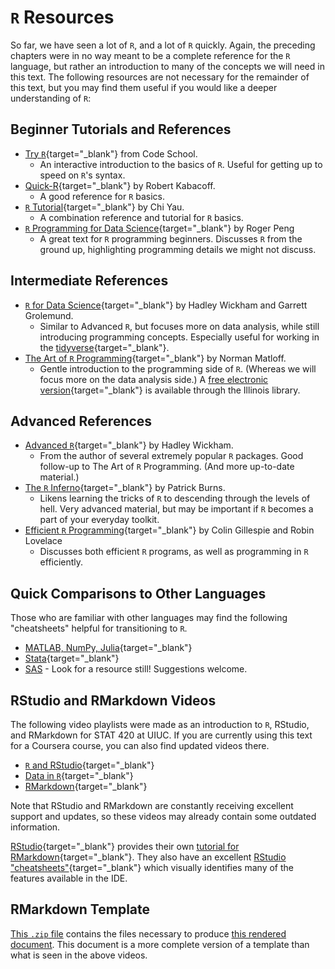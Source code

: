 # `R` Resources

So far, we have seen a lot of `R`, and a lot of `R` quickly. Again, the preceding chapters were in no way meant to be a complete reference for the `R` language, but rather an introduction to many of the concepts we will need in this text. The following resources are not necessary for the remainder of this text, but you may find them useful if you would like a deeper understanding of `R`:

## Beginner Tutorials and References

- [Try `R`](http://tryr.codeschool.com/){target="_blank"} from Code School.
    - An interactive introduction to the basics of `R`. Useful for getting up to speed on `R`'s syntax.
- [Quick-R](http://www.statmethods.net/){target="_blank"} by Robert Kabacoff.
    - A good reference for `R` basics.
- [`R` Tutorial](http://www.r-tutor.com/){target="_blank"} by Chi Yau.
    - A combination reference and tutorial for `R` basics.
- [`R` Programming for Data Science](https://bookdown.org/rdpeng/rprogdatascience/){target="_blank"} by Roger Peng
    - A great text for `R` programming beginners. Discusses `R` from the ground up, highlighting programming details we might not discuss.

## Intermediate References

- [`R` for Data Science](http://r4ds.had.co.nz/){target="_blank"} by Hadley Wickham and Garrett Grolemund.
    - Similar to Advanced `R`, but focuses more on data analysis, while still introducing programming concepts. Especially useful for working in the [tidyverse](http://tidyverse.org/){target="_blank"}. 
- [The Art of `R` Programming](https://www.nostarch.com/artofr.htm){target="_blank"} by Norman Matloff.
    - Gentle introduction to the programming side of `R`. (Whereas we will focus more on the data analysis side.) A [free electronic version](http://vufind.carli.illinois.edu/vf-uiu/Record/uiu_6955421){target="_blank"} is available through the Illinois library.

## Advanced References

- [Advanced `R`](http://adv-r.had.co.nz/){target="_blank"} by Hadley Wickham.
    - From the author of several extremely popular `R` packages. Good follow-up to The Art of `R` Programming. (And more up-to-date material.)
- [The `R` Inferno](http://www.burns-stat.com/documents/books/the-r-inferno/){target="_blank"} by Patrick Burns.
    - Likens learning the tricks of `R` to descending through the levels of hell. Very advanced material, but may be important if `R` becomes a part of your everyday toolkit.
- [Efficient `R` Programming](https://csgillespie.github.io/efficientR/){target="_blank"} by Colin Gillespie and Robin Lovelace
    - Discusses both efficient `R` programs, as well as programming in `R` efficiently.

## Quick Comparisons to Other Languages

Those who are familiar with other languages may find the following "cheatsheets" helpful for transitioning to `R`.

- [MATLAB, NumPy, Julia](http://hyperpolyglot.org/numerical-analysis2#polynomials){target="_blank"}
- [Stata](http://dss.princeton.edu/training/RStata.pdf){target="_blank"}
- [SAS]() - Look for a resource still! Suggestions welcome.

## RStudio and RMarkdown Videos

The following video playlists were made as an introduction to `R`, RStudio, and RMarkdown for STAT 420 at UIUC. If you are currently using this text for a Coursera course, you can also find updated videos there. 

- [`R` and RStudio](https://www.youtube.com/playlist?list=PLBgxzZMu3GpMjYhX7jLm5B9gEV7AOOJ5w){target="_blank"}
- [Data in `R`](https://www.youtube.com/playlist?list=PLBgxzZMu3GpPojVSoriMTWQCUno_3hjNi){target="_blank"}
- [RMarkdown](https://www.youtube.com/playlist?list=PLBgxzZMu3GpNgd07DwmS-2odHtMO6MWGH){target="_blank"}

Note that RStudio and RMarkdown are constantly receiving excellent support and updates, so these videos may already contain some outdated information.

[RStudio](http://rmarkdown.rstudio.com/){target="_blank"} provides their own [tutorial for RMarkdown](http://rmarkdown.rstudio.com/lesson-1.html){target="_blank"}. They also have an excellent [RStudio "cheatsheets"](https://www.rstudio.com/wp-content/uploads/2016/01/rstudio-IDE-cheatsheet.pdf){target="_blank"} which visually identifies many of the features available in the IDE.

## RMarkdown Template

[This `.zip` file](tutorial/rmd-template.zip) contains the files necessary to produce [this rendered document](tutorial/rmd-template.html). This document is a more complete version of a template than what is seen in the above videos.
